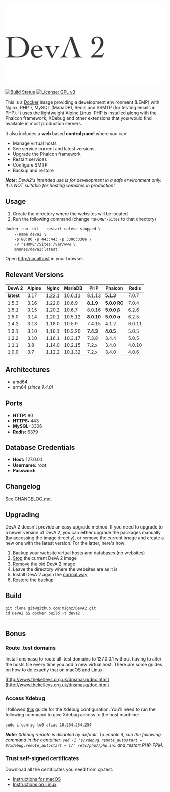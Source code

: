 ![DevA2](https://raw.githubusercontent.com/mignz/DevA2/master/deva.png)

[![Build Status](https://travis-ci.org/mignz/DevA2.svg?branch=master)](https://travis-ci.org/mignz/DevA2)
[![License: GPL v3](https://img.shields.io/badge/License-GPL%20v3-blue.svg)](https://www.gnu.org/licenses/gpl-3.0)

This is a [Docker](https://www.docker.com/) image providing a development environment (LEMP) with Nginx, PHP 7, MySQL (MariaDB), Redis and SSMTP (for testing emails in PHP). It uses the lightweight Alpine Linux. PHP is installed along with the Phalcon framework, XDebug and other extensions that you would find available in most production servers.

It also includes a **web** based **control panel** where you can:

- Manage virtual hosts
- See service current and latest versions
- Upgrade the Phalcon framework
- Restart services
- Configure SMTP
- Backup and restore

_**Note:** DevA2's intended use is for development in a safe environment only. It is NOT suitable for hosting websites in production!_

## Usage

1. Create the directory where the websites will be located
1. Run the following command (change `"$HOME"/Sites` to that directory)

```shell
docker run -dit --restart unless-stopped \
    --name deva2 \
    -p 80:80 -p 443:443 -p 3306:3306 \
    -v "$HOME"/Sites:/var/www \
    mnunes/deva2:latest
```

Open [http://localhost](http://localhost) in your browser.

## Relevant Versions

|   DevA 2   | Alpine |  Nginx  | MariaDB |  PHP       | Phalcon      | Redis  |
|------------|--------|---------|---------|------------|--------------|--------|
| **latest** | 3.17   | 1.22.1  | 10.6.11 | 8.1.13     | **5.1.3**    | 7.0.7  |
| 1.5.3      | 3.16   | 1.22.0  | 10.6.9  | **8.1.9**  | **5.0.0 RC** | 7.0.4  |
| 1.5.1      | 3.15   | 1.20.2  | 10.6.7  | 8.0.16     | **5.0.0 β**  | 6.2.6  |
| 1.5.0      | 3.14   | 1.20.1  | 10.5.12 | **8.0.10** | **5.0.0 α**  | 6.2.5  |
| 1.4.2      | 3.13   | 1.18.0  | 10.5.9  | 7.4.15     | 4.1.2        | 6.0.11 |
| 1.3.1      | 3.10   | 1.16.1  | 10.3.20 | **7.4.3**  | **4.0.5**    | 5.0.5  |
| 1.2.2      | 3.10   | 1.16.1  | 10.3.17 | 7.3.8      | 3.4.4        | 5.0.5  |
| 1.1.1      | 3.8    | 1.14.0  | 10.2.15 | 7.2.x      | 3.4.0        | 4.0.10 |
| 1.0.0      | 3.7    | 1.12.2  | 10.1.32 | 7.2.x      | 3.4.0        | 4.0.6  |

## Architectures

- amd64
- arm64 *(since 1.4.0)*

## Ports

- **HTTP:** 80
- **HTTPS:** 443
- **MySQL:** 3306
- **Redis:** 6379

## Database Credentials

- **Host:** 127.0.0.1
- **Username:** root
- **Password:**

## Changelog

See [CHANGELOG.md](https://github.com/mignz/DevA2/blob/master/CHANGELOG.md).

## Upgrading

DevA 2 doesn't provide an easy upgrade method. If you need to upgrade to a newer version of DevA 2, you can either upgrade the packages manually (by accessing the image directly), or remove the current image and create a new one with the latest version. For the latter, here's how:

1. Backup your website virtual hosts and databases (no websites)
1. [Stop] the current DevA 2 image
1. [Remove] the old DevA 2 image
1. Leave the directory where the websites are as it is
1. Install DevA 2 again the [normal way]
1. Restore the backup

[Stop]: (https://docs.docker.com/engine/reference/commandline/stop/)
[Remove]: https://docs.docker.com/engine/reference/commandline/rm/
[normal way]: https://github.com/mignz/DevA2/blob/master/README.md#usage

## Build

```shell
git clone git@github.com:mignz/DevA2.git
cd DevA2 && docker build -t deva2 .
```

---

## Bonus

### Route .test domains

Install dnsmasq to route all .test domains to 127.0.0.1 without having to alter the hosts file every time you add a new virtual host. There are some guides on how to do exactly that on macOS and Linux.

[http://www.thekelleys.org.uk/dnsmasq/doc.html](http://www.thekelleys.org.uk/dnsmasq/doc.html)

### Access Xdebug

I followed [this](https://grzegorowski.com/docker-with-xdebug-and-vdebug/) guide for the Xdebug configuration. You'll need to run the following command to give Xdebug access to the host machine:

`sudo ifconfig lo0 alias 10.254.254.254`

_**Note:** Xdebug remote is disabled by default. To enable it, run the following command in the container: `sed -i 's/xdebug.remote_autostart = 0/xdebug.remote_autostart = 1/' /etc/php7/php.ini` and restart PHP-FPM._

### Trust self-signed certificates

Download all the certificates you need from cp.test.

- [Instructions for macOS](https://tosbourn.com/getting-os-x-to-trust-self-signed-ssl-certificates/)
- [Instructions on Linux](https://unix.stackexchange.com/a/90607)
